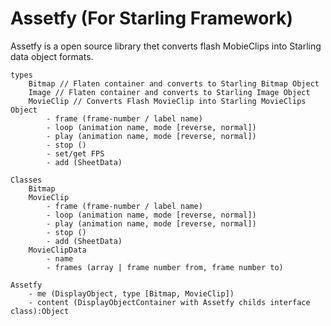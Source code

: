 # Assetfy (For Starling Framework)
Assetfy is a open source library thet converts flash MobieClips into Starling data object formats.

    types
        Bitmap // Flaten container and converts to Starling Bitmap Object
        Image // Flaten container and converts to Starling Image Object
        MovieClip // Converts Flash MovieClip into Starling MovieClips Object
            - frame (frame-number / label name)
            - loop (animation name, mode [reverse, normal])
            - play (animation name, mode [reverse, normal])
            - stop ()
            - set/get FPS
            - add (SheetData)

    Classes
        Bitmap
        MovieClip
            - frame (frame-number / label name)
            - loop (animation name, mode [reverse, normal])
            - play (animation name, mode [reverse, normal])
            - stop ()
            - add (SheetData)
        MovieClipData
            - name
            - frames (array | frame number from, frame number to)

    Assetfy
        - me (DisplayObject, type [Bitmap, MovieClip])
        - content (DisplayObjectContainer with Assetfy childs interface class):Object
